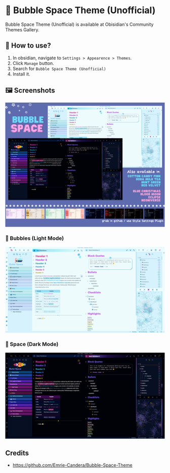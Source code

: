 # 🦄 Bubble Space Theme (Unofficial)

Bubble Space Theme (Unofficial) is available at Obisidian's Community Themes Gallery.

## 🤔 How to use?

1. In obsidian, navigate to `Settings > Appearence > Themes`.
1. Click `Manage` button.
1. Search for `Bubble Space Theme (Unofficial)`
1. Install it.

## 🖼️ Screenshots

![](/screenshot.png)

### 🔵 Bubbles (Light Mode)

![](/assets/light.png)

### 🌌 Space (Dark Mode)

![](/assets/dark.png)

## Credits

-   <https://github.com/Emrie-Candera/Bubble-Space-Theme>
